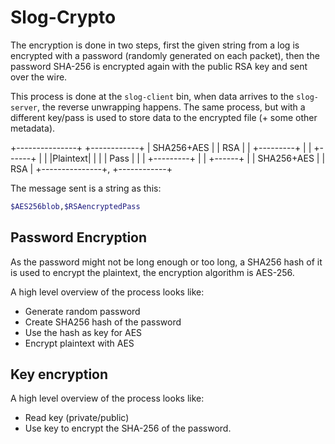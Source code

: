 # Slog-Crypto

The encryption is done in two steps, first the given string from a log is encrypted with a password (randomly generated on each packet), then the password SHA-256 is encrypted again with the public RSA key and sent over the wire.

This process is done at the `slog-client` bin, when data arrives to the `slog-server`, the reverse unwrapping happens. The same process, but with a different key/pass is used to store data to the encrypted file (+ some other metadata).

+---------------+  +------------+
|  SHA256+AES   |  |    RSA     |
|  +---------+  |  |  +------+  |
|  |Plaintext|  |  |  | Pass |  |
|  +---------+  |  |  +------+  |
|  SHA256+AES   |  |    RSA     |
+---------------+, +------------+

The message sent is a string as this:

```bash
$AES256blob,$RSAencryptedPass
```

## Password Encryption

As the password might not be long enough or too long, a SHA256 hash of it is used to encrypt the plaintext, the encryption algorithm is AES-256.

A high level overview of the process looks like:

- Generate random password
- Create SHA256 hash of the password
- Use the hash as key for AES
- Encrypt plaintext with AES

## Key encryption

A high level overview of the process looks like:

- Read key (private/public)
- Use key to encrypt the SHA-256 of the password.
